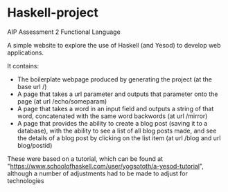 # Haskell-project
AIP Assessment 2 Functional Language

A simple website to explore the use of Haskell (and Yesod) to develop web applications.

It contains:
- The boilerplate webpage produced by generating the project (at the base url /)
- A page that takes a url parameter and outputs that parameter onto the page (at url /echo/someparam)
- A page that takes a word in an input field and outputs a string of that word, concatenated with the same word backwords (at url /mirror)
- A page that provides the ability to create a blog post (saving it to a database), with the ability to see a list of all blog posts made, and see the details of a blog post by clicking on the list item (at url /blog and url blog/postid)

These were based on a tutorial, which can be found at "https://www.schoolofhaskell.com/user/yogsototh/a-yesod-tutorial", although a number of adjustments had to be made to adjust for technologies
